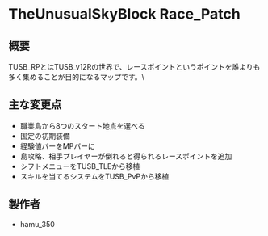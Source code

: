 # TheUnusualSkyBlock Race_Patch
## 概要
TUSB_RPとはTUSB_v12Rの世界で、レースポイントというポイントを誰よりも多く集めることが目的になるマップです。\

## 主な変更点
- 職業島から8つのスタート地点を選べる
- 固定の初期装備
- 経験値バーをMPバーに
- 島攻略、相手プレイヤーが倒れると得られるレースポイントを追加
- シフトメニューをTUSB_TLEから移植
- スキルを当てるシステムをTUSB_PvPから移植

## 製作者
- hamu_350
